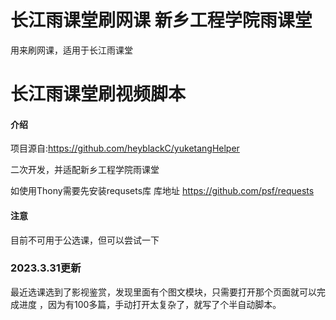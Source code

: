 # 长江雨课堂刷网课 新乡工程学院雨课堂
用来刷网课，适用于长江雨课堂
# 长江雨课堂刷视频脚本

#### 介绍

项目源自:https://github.com/heyblackC/yuketangHelper

二次开发，并适配新乡工程学院雨课堂

如使用Thony需要先安装requsets库
库地址 https://github.com/psf/requests
#### 注意

目前不可用于公选课，但可以尝试一下
### 2023.3.31更新
最近选课选到了影视鉴赏，发现里面有个图文模块，只需要打开那个页面就可以完成进度
，因为有100多篇，手动打开太复杂了，就写了个半自动脚本。
